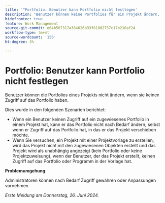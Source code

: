 ```yaml
---
title: '"Portfolio: Benutzer kann Portfolio nicht festlegen'
description: "Benutzer können keine Portfolios für ein Projekt ändern, wenn sie keinen Zugriff auf das Portfolio haben."
hidefromtoc: true
feature: Work Management
source-git-commit: e64b507317a384626b33f81802737c17b210af24
workflow-type: tm+mt
source-wordcount: '156'
ht-degree: 3%

---
```



# Portfolio: Benutzer kann Portfolio nicht festlegen

Benutzer können die Portfolios eines Projekts nicht ändern, wenn sie keinen Zugriff auf das Portfolio haben.

Dies wurde in den folgenden Szenarien berichtet:

* Wenn ein Benutzer keinen Zugriff auf ein zugewiesenes Portfolio in einem Projekt hat, kann er das Portfolio nicht nach Bedarf ändern, selbst wenn er Zugriff auf das Portfolio hat, in das er das Projekt verschieben möchte.
* Wenn Sie versuchen, ein Projekt mit einer Projektvorlage zu erstellen, wird das Projekt nicht mit den zugewiesenen Objekten erstellt und das Projekt wird als unabhängig angezeigt (kein Portfolio oder keine Projektzuweisung), wenn der Benutzer, der das Projekt erstellt, keinen Zugriff auf das Portfolio oder Programm in der Vorlage hat.

**Problemumgehung**

Administratoren können nach Bedarf Zugriff gewähren oder Anpassungen vornehmen.

_Erste Meldung am Donnerstag, 26. Juni 2024._
